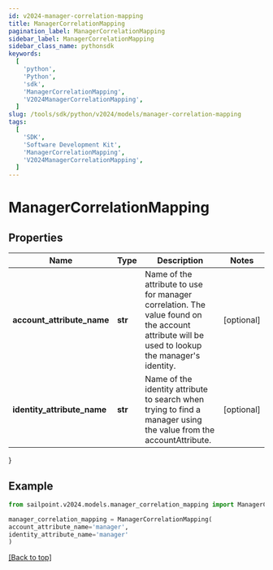 ```yaml
---
id: v2024-manager-correlation-mapping
title: ManagerCorrelationMapping
pagination_label: ManagerCorrelationMapping
sidebar_label: ManagerCorrelationMapping
sidebar_class_name: pythonsdk
keywords:
  [
    'python',
    'Python',
    'sdk',
    'ManagerCorrelationMapping',
    'V2024ManagerCorrelationMapping',
  ]
slug: /tools/sdk/python/v2024/models/manager-correlation-mapping
tags:
  [
    'SDK',
    'Software Development Kit',
    'ManagerCorrelationMapping',
    'V2024ManagerCorrelationMapping',
  ]
---
```


# ManagerCorrelationMapping

## Properties

| Name | Type | Description | Notes |
| --- | --- | --- | --- |
| **account_attribute_name** | **str** | Name of the attribute to use for manager correlation. The value found on the account attribute will be used to lookup the manager's identity. | [optional] |
| **identity_attribute_name** | **str** | Name of the identity attribute to search when trying to find a manager using the value from the accountAttribute. | [optional] |

}

## Example

```python
from sailpoint.v2024.models.manager_correlation_mapping import ManagerCorrelationMapping

manager_correlation_mapping = ManagerCorrelationMapping(
account_attribute_name='manager',
identity_attribute_name='manager'
)

```

[[Back to top]](#)
